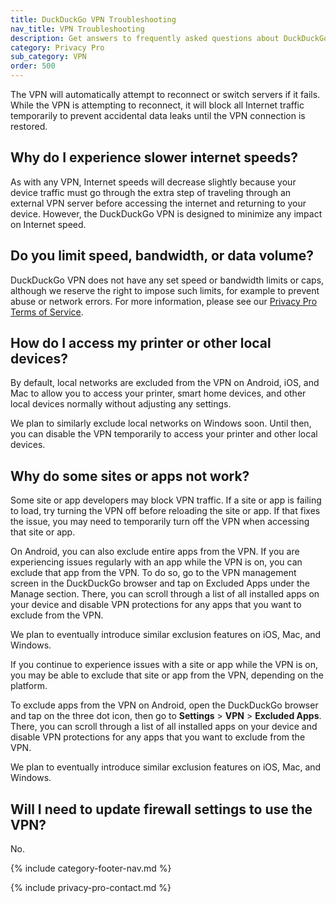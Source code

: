 ```yaml
---
title: DuckDuckGo VPN Troubleshooting
nav_title: VPN Troubleshooting
description: Get answers to frequently asked questions about DuckDuckGo VPN, which gives you an extra layer of protection online, hiding your location and IP address from the sites you visit.
category: Privacy Pro
sub_category: VPN
order: 500
---
```


The VPN will automatically attempt to reconnect or switch servers if it fails. While the VPN is attempting to reconnect, it will block all Internet traffic temporarily to prevent accidental data leaks until the VPN connection is restored.

## Why do I experience slower internet speeds?

As with any VPN, Internet speeds will decrease slightly because your device traffic must go through the extra step of traveling through an external VPN server before accessing the internet and returning to your device. However, the DuckDuckGo VPN is designed to minimize any impact on Internet speed.

## Do you limit speed, bandwidth, or data volume?

DuckDuckGo VPN does not have any set speed or bandwidth limits or caps, although we reserve the right to impose such limits, for example to prevent abuse or network errors. For more information, please see our [Privacy Pro Terms of Service](https://duckduckgo.com/pro/privacy-terms).

## How do I access my printer or other local devices?

By default, local networks are excluded from the VPN on Android, iOS, and Mac to allow you to access your printer, smart home devices, and other local devices normally without adjusting any settings.

We plan to similarly exclude local networks on Windows soon. Until then, you can disable the VPN temporarily to access your printer and other local devices.

## Why do some sites or apps not work?

Some site or app developers may block VPN traffic. If a site or app is failing to load, try turning the VPN off before reloading the site or app. If that fixes the issue, you may need to temporarily turn off the VPN when accessing that site or app.

On Android, you can also exclude entire apps from the VPN. If you are experiencing issues regularly with an app while the VPN is on, you can exclude that app from the VPN. To do so, go to the VPN management screen in the DuckDuckGo browser and tap on Excluded Apps under the Manage section. There, you can scroll through a list of all installed apps on your device and disable VPN protections for any apps that you want to exclude from the VPN.

We plan to eventually introduce similar exclusion features on iOS, Mac, and Windows.

If you continue to experience issues with a site or app while the VPN is on, you may be able to exclude that site or app from the VPN, depending on the platform.

To exclude apps from the VPN on Android, open the DuckDuckGo browser and tap on the three dot icon, then go to **Settings** > **VPN** > **Excluded Apps**. There, you can scroll through a list of all installed apps on your device and disable VPN protections for any apps that you want to exclude from the VPN.

We plan to eventually introduce similar exclusion features on iOS, Mac, and Windows.

## Will I need to update firewall settings to use the VPN?

No.

{% include category-footer-nav.md %}

{% include privacy-pro-contact.md %}
